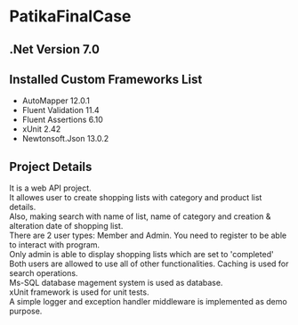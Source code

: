 # PatikaFinalCase

## .Net Version 7.0

## Installed Custom Frameworks List
- AutoMapper 12.0.1
- Fluent Validation 11.4
- Fluent Assertions 6.10
- xUnit 2.42
- Newtonsoft.Json 13.0.2


## Project Details
It is a web API project.\
It allowes user to create shopping lists with category and product list details.\
Also, making search with name of list, name of category and creation & alteration date of shopping list.\
There are 2 user types: Member and Admin. You need to register to be able to interact with program.\
Only admin is able to display shopping lists which are set to 'completed'\
Both users are allowed to use all of other functionalities.
Caching is used for search operations.\
Ms-SQL database magement system is used as database.\
xUnit framework is used for unit tests.\
A simple logger and exception handler middleware is implemented as demo purpose.
